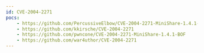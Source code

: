 ```yaml
---
id: CVE-2004-2271
pocs:
    - https://github.com/PercussiveElbow/CVE-2004-2271-MiniShare-1.4.1-Buffer-Overflow
    - https://github.com/kkirsche/CVE-2004-2271
    - https://github.com/pwncone/CVE-2004-2271-MiniShare-1.4.1-BOF
    - https://github.com/war4uthor/CVE-2004-2271
---
```

